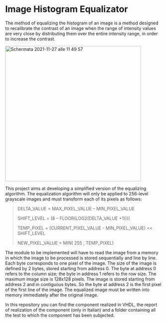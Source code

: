 # Image Histogram Equalizator

The method of equalizing the histogram of an image is a method designed to recalibrate the contrast of an image when the range of intensity values are very close by distributing them over the entire intensity range, in order to increase the contrast.

<img width="435" alt="Schermata 2021-11-27 alle 11 49 57" src="https://user-images.githubusercontent.com/79789250/143678179-f64cd36f-280c-44c5-a92e-0751df90d5e8.png">


This project aims at developing a simplified version of the equalizing algorithm.
The equalization algorithm will only be applied to 256-level grayscale images and must transform each of its pixels as follows:

>DELTA_VALUE = MAX_PIXEL_VALUE – MIN_PIXEL_VALUE
>
>SHIFT_LEVEL = (8 – FLOOR(LOG2(DELTA_VALUE +1))))
>
>TEMP_PIXEL = (CURRENT_PIXEL_VALUE - MIN_PIXEL_VALUE) << SHIFT_LEVEL 
>
>NEW_PIXEL_VALUE = MIN( 255 , TEMP_PIXEL)

The module to be implemented will have to read the image from a memory in which the image to be processed is stored sequentially and line by line. Each byte corresponds to one pixel of the image.
The size of the image is defined by 2 bytes, stored starting from address 0. The byte at address 0 refers to the column size; the byte in address 1 refers to the row size. The maximum image size is 128x128 pixels.
The image is stored starting from address 2 and in contiguous bytes. So the byte at address 2 is the first pixel of the first line of the image.
The equalized image must be written into memory immediately after the original image.

In this repository you can find the component realized in VHDL, the report of realization of the component (only in Italian) and a folder containing all the test to which the component has been subjected.
